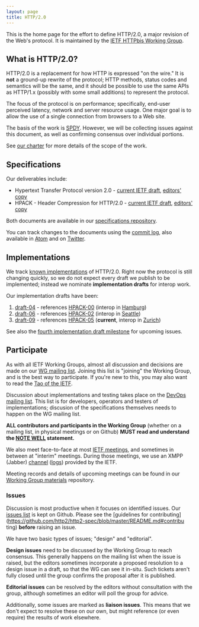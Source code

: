```yaml
---
layout: page
title: HTTP/2.0
---
```


This is the home page for the effort to define HTTP/2.0, a major revision of
the Web's protocol. It is maintained by the [IETF HTTPbis Working
Group](http://trac.tools.ietf.org/wg/httpbis/trac/wiki).

## What is HTTP/2.0?

HTTP/2.0 is a replacement for how HTTP is expressed "on the wire." It is
**not** a ground-up rewrite of the protocol; HTTP methods, status codes and
semantics will be the same, and it should be possible to use the same APIs as
HTTP/1.x (possibly with some small additions) to represent the protocol.

The focus of the protocol is on performance; specifically, end-user perceived
latency, network and server resource usage. One major goal is to allow the use
of a single connection from browsers to a Web site.

The basis of the work is
[SPDY](http://tools.ietf.org/html/draft-mbelshe-httpbis-spdy-00). However, we
will be collecting issues against this document, as well as confirming
consensus over individual portions.

See [our charter](http://datatracker.ietf.org/wg/httpbis/charter/) for more
details of the scope of the work.

## Specifications

Our deliverables include:

* Hypertext Transfer Protocol version 2.0 - [current IETF draft](http://tools.ietf.org/html/draft-ietf-httpbis-http2/), [editors' copy](http://http2.github.com/http2-spec/)
* HPACK - Header Compression for HTTP/2.0 - [current IETF draft](http://tools.ietf.org/html/draft-ietf-httpbis-header-compression/), [editors' copy](http://http2.github.com/http2-spec/compression.html)

Both documents are available in our [specifications repository](https://github.com/http2/http2-spec).
 
You can track changes to the documents using the [commit log](https://github.com/http2/http2-spec/commits/master), also available in
[Atom](https://github.com/http2/http2-spec/commits/master.atom) and on
[Twitter](http://twitter.com/httpbis).

## Implementations

We track [known
implementations](https://github.com/http2/http2-spec/wiki/Implementations) of
HTTP/2.0. Right now the protocol is still changing quickly, so we do not expect
every draft we publish to be implemented; instead we nominate **implementation
drafts** for interop work.

Our implementation drafts have been:

1. [draft-04](http://tools.ietf.org/html/draft-ietf-httpbis-http2-04) - references [HPACK-00](http://tools.ietf.org/html/draft-ietf-httpbis-header-compression-00) (interop in [Hamburg](https://github.com/http2/wg_materials/tree/master/interim-13-08))
2. [draft-06](http://tools.ietf.org/html/draft-ietf-httpbis-http2-06) - references [HPACK-02](http://tools.ietf.org/html/draft-ietf-httpbis-header-compression-02) (interop in [Seattle](https://github.com/http2/wg_materials/tree/master/interim-13-10))
3. [draft-09](http://tools.ietf.org/html/draft-ietf-httpbis-http2-09) - references [HPACK-05](http://tools.ietf.org/html/draft-ietf-httpbis-header-compression-05) (**current**, interop in [Zurich](https://github.com/http2/wg_materials/tree/master/interim-14-01))

See also the [fourth implementation draft milestone](https://github.com/http2/http2-spec/issues?milestone=4&state=open) for upcoming issues.


## Participate

As with all IETF Working Groups, almost all discussion and decisions are made
on our [WG mailing list](http://lists.w3.org/Archives/Public/ietf-http-wg/).
Joining this list is "joining" the Working Group, and is the best way to
participate. If you're new to this, you may also want to read the [Tao of the IETF](http://www.ietf.org/tao.html).

Discussion about implementations and testing takes place on the [DevOps mailing
list](https://www.ietf.org/mailman/listinfo/http-devops). This list is for
developers, operators and testers of implementations; discusion of the
specifications themselves needs to happen on the WG mailing list.

**ALL contributors and participants in the Working Group** (whether on a
mailing list, in physical meetings or on Github) **MUST read and understand the
[NOTE WELL](http://www.ietf.org/NOTEWELL.html) statement.**

We also meet face-to-face at most [IETF
meetings](http://www.ietf.org/meeting/), and sometimes in between at "interim"
meetings. During those meetings, we use an XMPP (Jabber)
[channel](xmpp://httpbis@jabber.ietf.org?join)
([logs](http://www.ietf.org/jabber/logs/httpbis/)) provided by the IETF.

Meeting records and details of upcoming meetings can be found in our [Working Group materials](https://github.com/http2/wg_materials) repository.


### Issues

Discussion is most productive when it focuses on identified issues. Our [issues list](https://github.com/http2/http2-spec/issues) is kept on Github. Please see
the [guidelines for contributing](https://github.com/http2/http2-spec/blob/master/README.md#contribu
ting) **before** raising an issue.

We have two basic types of issues; "design" and "editorial".

**Design issues** need to be discussed by the Working Group to reach consensus.
This generally happens on the mailing list when the issue is raised, but the
editors sometimes incorporate a proposed resolution to a design issue in a
draft, so that the WG can see it in-situ. Such tickets aren't fully closed
until the group confirms the proposal after it is published.

**Editorial issues** can be resolved by the editors without consultation with
the group, although sometimes an editor will poll the group for advice.

Additionally, some issues are marked as **liaison issues**. This means that we
don't expect to resolve these on our own, but might reference (or even require)
the results of work elsewhere.


